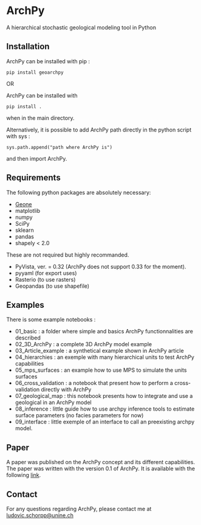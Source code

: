 # ArchPy
A hierarchical stochastic geological modeling tool in Python


## Installation

ArchPy can be installed with pip :

```
pip install geoarchpy
```

OR 

ArchPy can be installed with 
```
pip install .
```
when in the main directory.

Alternatively, it is possible to add ArchPy path directly in the python script with sys :
```
sys.path.append("path where ArchPy is") 
```
and then import ArchPy.

## Requirements
The following python packages are absolutely necessary:
   - [Geone](https://github.com/randlab/geone)
   - matplotlib
   - numpy
   - SciPy
   - sklearn
   - pandas
   - shapely < 2.0

These are not required but highly recommanded.
   - PyVista, ver. = 0.32 (ArchPy does not support 0.33 for the moment).
   - pyyaml (for export uses)
   - Rasterio (to use rasters)
   - Geopandas (to use shapefile)
   
 ## Examples
 There is some example notebooks :
 - 01_basic : a folder where simple and basics ArchPy functionnalities are described 
 - 02_3D_ArchPy : a complete 3D ArchPy model example
 - 03_Article_example : a synthetical example shown in ArchPy article
 - 04_hierarchies : an exemple with many hierarchical units to test ArchPy capabilities
 - 05_mps_surfaces : an example how to use MPS to simulate the units surfaces
 - 06_cross_validation : a notebook that present how to perform a cross-validation directly with ArchPy
 - 07_geological_map : this notebook presents how to integrate and use a geological in an ArchPy model
 - 08_inference : little guide how to use archpy inference tools to estimate surface parameters (no facies parameters for now)
 - 09_interface : little exemple of an interface to call an preexisting archpy model.
 
 ## Paper
 A paper was published on the ArchPy concept and its different capabilities.
 The paper was written with the version 0.1 of ArchPy.
 It is available with the following [link](https://www.frontiersin.org/articles/10.3389/feart.2022.884075/).

 ## Contact
 For any questions regarding ArchPy, please contact me at <ludovic.schorpp@unine.ch>
